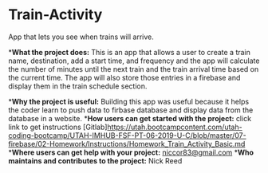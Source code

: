 # Train-Activity
App that lets you see when trains will arrive.

*__What the project does:__ This is an app that allows a user to create a train name, destination, add a start time, and frequency and the app will calculate the number of minutes until the next train and the train arrival time based on the current time. The app will also store those entries in a firebase and display them in the train schedule section.

*__Why the project is useful:__ Building this app was useful because it helps the coder learn to push data to firbase database and display data from the database in a website. 
*__How users can get started with the project:__   click link to get instructions [Gitlab]https://utah.bootcampcontent.com/utah-coding-bootcamp/UTAH-IMHUB-FSF-PT-06-2019-U-C/blob/master/07-firebase/02-Homework/Instructions/Homework_Train_Activity_Basic.md
*__Where users can get help with your project:__ niccor83@gmail.com
*__Who maintains and contributes to the project:__ Nick Reed